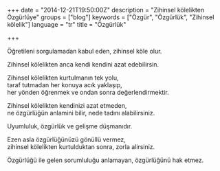 +++
date = "2014-12-21T19:50:00Z"
description = "Zihinsel kölelikten Özgürlüye"
groups = ["blog"]
keywords = ["Özgür", "Özgürlük", "Zihinsel kölelik"]
language = "tr"
title = "Özgürlük"

+++

Öğretileni sorgulamadan kabul eden, zihinsel köle olur.  

Zihinsel kölelikten anca kendi kendini azat edebilirsin.  

Zihinsel kölelikten kurtulmanın tek yolu,   
taraf tutmadan her konuya acık yaklaşıp,   
her yönden öğrenmek ve ondan sonra değerlendirmektir.  

Zihinsel kölelikten kendinizi azat etmeden,   
ne özgürlüğün anlamini bilir, nede tadını alabilirsiniz.  

Uyumluluk, özgürlük ve gelişme düşmanıdır.  

Ezen asla özgürlüğünüzü gönüllü vermez,   
zihinsel kölelikten kurtulduktan sonra, zorla alirsiniz.   

Özgürlüğü ile gelen sorumluluğu anlamayan, özgürlüğünü hak etmez.  



